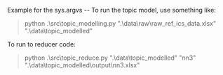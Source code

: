 Example for the sys.argvs -- To run the topic model, use something like: 

> python .\src\topic_modelling.py ".\data\raw\raw_ref_ics_data.xlsx" ".\data\topic_modelled\"

To run to reducer code:

>  python .\src\topic_reduce.py ".\data\topic_modelled\" "nn3" ".\data\topic_modelled\output\nn3.xlsx"